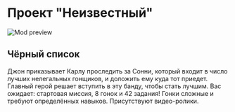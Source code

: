 # Проект "Неизвестный"

![Mod preview](http://ru-script.3dn.ru/_ld/6/27899882.png)

##

## Чёрный список
Джон приказывает Карлу проследить за Сонни, который входит в число лучших нелегальных гонщиков, и доложить ему куда тот приедет. Главный герой решает вступить в эту банду, чтобы стать лучшим. Вас ожидает: стартовая миссия, 8 гонок и 42 задания! Гонки сложные и требуют определённых навыков. Присутствуют видео-ролики.
